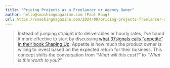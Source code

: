 ```yaml
---
title: "Pricing Projects as a Freelancer or Agency Owner"
author: hello@smashingmagazine.com (Paul Boag)
url: https://smashingmagazine.com/2024/08/pricing-projects-freelancer-agency-owner/
---
```


> Instead of jumping straight into deliverables or hourly rates, I’ve found it more effective to start by discussing [what 37signals calls “appetite” in their book Shaping Up](https://basecamp.com/shapeup/1.2-chapter-03#setting-the-appetite). Appetite is how much the product owner is willing to invest based on the expected return for their business. This concept shifts the conversation from *“What will this cost?”* to *“What is this worth to you?”*



